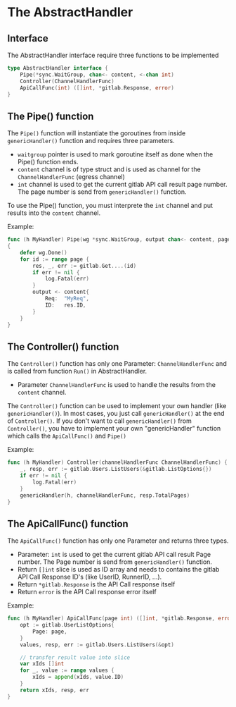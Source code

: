 # The AbstractHandler

## Interface

The AbstractHandler interface require three functions to be implemented

```go
type AbstractHandler interface {
	Pipe(*sync.WaitGroup, chan<- content, <-chan int)
	Controller(ChannelHandlerFunc)
	ApiCallFunc(int) ([]int, *gitlab.Response, error)
}
```

## The Pipe() function

The `Pipe()` function will instantiate the goroutines from inside `genericHandler()` function and requires three parameters.
- `waitgroup` pointer is used to mark goroutine itself as done when the Pipe() function ends.
- `content` channel is of type struct and is used as channel for the `ChannelHandlerFunc` (egress channel)
- `int` channel is used to get the current gitlab API call result page number. The page number is send from `genericHandler()` function.

To use the Pipe() function, you must interprete the `int` channel and put results into the `content` channel.

Example:

```go
func (h MyHandler) Pipe(wg *sync.WaitGroup, output chan<- content, page <-chan int))
{
	defer wg.Done()
	for id := range page {
		res, _, err := gitlab.Get....(id)
		if err != nil {
			log.Fatal(err)
		}
		output <- content{
			Req:  "MyReq",
			ID:   res.ID,
		}
	}
}
```

## The Controller() function

The `Controller()` function has only one Parameter: `ChannelHandlerFunc` and is called from function `Run()` in AbstractHandler.
- Parameter `ChannelHandlerFunc` is used to handle the results from the `content` channel.


The `Controller()` function can be used to implement your own handler (like `genericHandler()`).
In most cases, you just call `genericHandler()` at the end of `Controller()`.
If you don't want to call `genericHandler()` from `Controller()`, you have to implement your own "genericHandler" function which calls the `ApiCallFunc()` and `Pipe()`

Example:

```go
func (h MyHandler) Controller(channelHandlerFunc ChannelHandlerFunc) {
	_, resp, err := gitlab.Users.ListUsers(&gitlab.ListOptions{})
	if err != nil {
		log.Fatal(err)
	}
	genericHandler(h, channelHandlerFunc, resp.TotalPages)
}
```

## The ApiCallFunc() function

The `ApiCallFunc()` function has only one Parameter and returns three types.
- Parameter: `int` is used to get the current gitlab API call result Page number. The Page number is send from `genericHandler()` function.
- Return `[]int` slice is used as ID array and needs to contains the gitlab API Call Response ID's (like UserID, RunnerID, ...).
- Return `*gitlab.Response` is the API Call response itself
- Return `error` is the API Call response error itself

Example:

```go
func (h MyHandler) ApiCallFunc(page int) ([]int, *gitlab.Response, error) {
	opt := gitlab.UserListOptions{
        Page: page,
    }
    values, resp, err := gitlab.Users.ListUsers(&opt)

    // transfer result value into slice
	var xIds []int
	for _, value := range values {
		xIds = append(xIds, value.ID)
	}
	return xIds, resp, err
}
```
